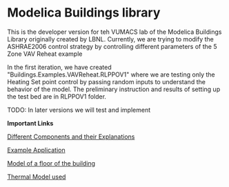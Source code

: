 # Modelica Buildings library

This is the developer version for teh VUMACS lab of the Modelica Buildings Library originally created by LBNL. Currently, we are trying to modify the ASHRAE2006 control strategy by controlling different parameters of the 5 Zone VAV Reheat example

In the first iteration, we have created "Buildings.Examples.VAVReheat.RLPPOV1" where we are testing only the Heating Set point control by passing random inputs to understand the behavior of the model. The preliminary instruction and results of setting up the test bed are in RLPPOV1 folder.

TODO: In later versions we will test and implement 

**Important Links**

[Different Components and their Explanations](https://simulationresearch.lbl.gov/modelica/releases/latest/help/Buildings_Examples_VAVReheat.html#Buildings.Examples.VAVReheat)

[Example Application](https://obc.lbl.gov/specification/example.html#internal-loads)

[Model of a floor of the building](https://simulationresearch.lbl.gov/modelica/releases/latest/help/Buildings_Examples_VAVReheat_ThermalZones.html#Buildings.Examples.VAVReheat.ThermalZones)

[Thermal Model used](https://simulationresearch.lbl.gov/modelica/releases/latest/help/Buildings_ThermalZones_Detailed.html#Buildings.ThermalZones.Detailed.MixedAir)
